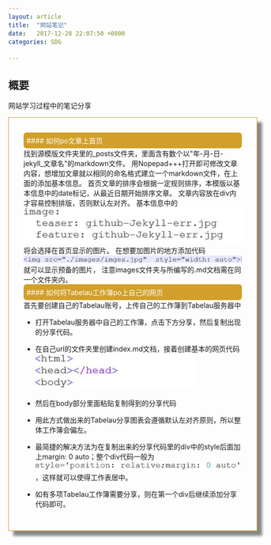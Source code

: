 ```yaml
---
layout: article
title:  "网站笔记"
date:   2017-12-28 22:07:50 +0800
categories: SDG 

---
```




## 概要
网站学习过程中的笔记分享

<div class="row img-rounded" style="padding:30px; box-shadow: 10px 10px 5px #888888; border: 1px solid #D19F2A;">
<div class="col-md-12">
<div style="background: #D19F2A; color:white; border-radius:6px; padding:6px;"  markdown="1">
#### 如何po文章上首页
</div>
<div class="col-md-8" markdown="1" >
找到源模版文件夹里的_posts文件夹，里面含有数个以"年-月-日-jekyll_文章名"的markdown文件。
用Nopepad+++打开即可修改文章内容，想增加文章就以相同的命名格式建立一个markdown文件，在上面的添加基本信息。
首页文章的排序会根据一定规则排序，本模版以基本信息中的date标记，从最近日期开始排序文章。
文章内容放在div内才容易控制排版，否则默认左对齐。
基本信息中的<img src="./images/imgex.jpg"  style="width: auto">将会选择在首页显示的图片。
在想要加图片的地方添加代码<img src="./images/imgadd.jpg"  style="width: auto">就可以显示预备的图片，
注意images文件夹与所编写的.md文档需在同一个文件夹内。
</div>


</div>
<div style="background: #D19F2A; color:white; border-radius:6px; padding:6px;"  markdown="1">
#### 如何将Tabelau工作簿po上自己的网页
</div>
<div class="col-md-8" markdown="1" ><!-- right -->
首先要创建自己的Tabelau账号，上传自己的工作簿到Tabelau服务器中

* 打开Tabelau服务器中自己的工作簿，点击下方分享，然后复制出现的分享代码。

* 在自己url的文件夹里创建index.md文档，接着创建基本的网页代码 <img src="./images/1.jpg">
* 然后在body部分里面粘贴复制得到的分享代码
 
* 用此方式做出来的Tabelau分享图表会遵循默认左对齐原则，所以整体工作簿会偏左。

* 最简捷的解决方法为在复制出来的分享代码里的div中的style后面加上margin: 0 auto；整个div代码一般为<img src="./images/2.jpg">，这样就可以使得工作表居中。

* 如有多项Tabelau工作簿需要分享，则在第一个div后继续添加分享代码即可。

</div>
</div>
